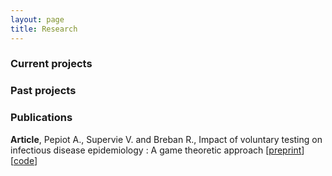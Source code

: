 ```yaml
---
layout: page
title: Research
---
```

### Current projects

### Past projects

### Publications

__Article__, Pepiot A., Supervie V. and Breban R., Impact of voluntary testing on infectious disease epidemiology : A game theoretic approach [[preprint](https://www.researchsquare.com/article/rs-2624478/v1)] [[code](https://github.com/apepiot/voluntary-testing-game)]
<!-- A list is also available [online](http://scholar.google.co.uk/citations?user=LTOTl0YAAAAJ) -->
